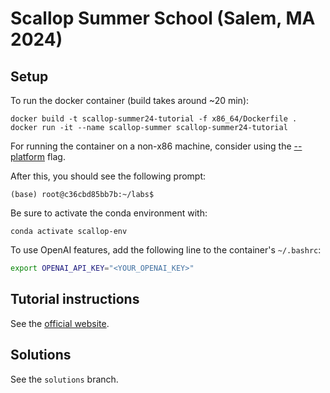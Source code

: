 # Scallop Summer School (Salem, MA 2024)

## Setup
To run the docker container (build takes around ~20 min):
```
docker build -t scallop-summer24-tutorial -f x86_64/Dockerfile .
docker run -it --name scallop-summer scallop-summer24-tutorial
```
For running the container on a non-x86 machine, consider using the [--platform](https://docs.docker.com/build/building/multi-platform/) flag.

After this, you should see the following prompt:
```
(base) root@c36cbd85bb7b:~/labs$
```
Be sure to activate the conda environment with:
```
conda activate scallop-env
```
To use OpenAI features, add the following line to the container's `~/.bashrc`:
```bash
export OPENAI_API_KEY="<YOUR_OPENAI_KEY>"
```

## Tutorial instructions
See the [official website](https://www.scallop-lang.org/ssnp24/index.html).

## Solutions
See the `solutions` branch.